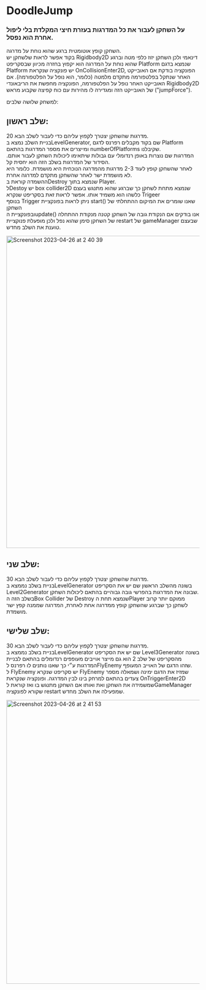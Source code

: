 # DoodleJump
### על השחקן לעבור את כל המדרגות בעזרת חיצי המקלדת בלי ליפול אחרת הוא נפסל.</br>
השחקן קופץ אוטומטית ברגע שהוא נוחת על מדרגה.</br> 
בקוד אפשר לראות שלשחקן יש Rigidbody2D דינאמי ולכן השחקן יזוז כלפי מטה וברגע שהוא נוחת על המדרגה הוא יקפוץ בחזרה מכיוון שבסקריפט Platform שנמצא בדגם Platform יש פונקציה שנקראת OnCollisionEnter2D, הפונקציה בודקת אם האובייקט האחר שנתקל בפלטפורמה מתקדם מלמטה (כלומר, הוא נופל על הפלטפורמה).
אם האובייקט האחר נופל על הפלטפורמה, הפונקציה מחפשת את הריבאונדי Rigidbody2D של האובייקט הזה ומגדירה לו מהירות עם כוח קפיצה שקבוע מראש ("jumpForce").

למשחק שלושה שלבים:</br>
## שלב ראשון:
20 מדרגות שהשחקן יצטרך לקפוץ עליהם כדי לעבור לשלב הבא.</br>
בניית השלב נמצא בLevelGenerator, שם בקוד מקבלים רפרנס לדגם Platform ומייצרים את מספר המדרגות בהתאם numberOfPlatforms שקיבלנו.</br>
המדרגות שם נוצרות באופן רנדומלי עם גבולות שיתאימו ליכולות השחקן לעבור אותם. הסידור של המדרגות בשלב הזה הוא יחסית קל.</br>
לאחר שהשחקן קופץ לעוד 2-3 מדרגות מהמדרגה הנוכחית היא מושמדת. כלומר היא לא מושמדת ישר לאחר שהשחקן מתקדם למדרגה אחרת.</br>
ההשמדה קוראת בDestroy שנמצא בתוך Player.
<br/>
לDestoy יש box collider2D שנמצא מתחת לשחקן כך שברגע שהוא מתנגש בעצם כלשהו הוא משמיד אותו. 
אפשר לראות זאת בסקריפט שנקרא Trigeer
</br>
בנוסף Trigger ניתן לראות בפונקציית start() שאנו שומרים את המיקום ההתחלתי של השחקן</br>
ובפונקציית הupdate() אנו בודקים אם הנקודת גובה של השחקן קטנה מנקודת ההתחלה של השחקן סימן שהוא נפל ולכן מופעלת פנוקציית restart של gameManager שבעצם טוענת את השלב מחדש. 


<img width="814" alt="Screenshot 2023-04-26 at 2 40 39" src="https://user-images.githubusercontent.com/58401645/234430884-3498e74b-8a74-4ac0-89b5-b8211b0368f9.png">

## שלב שני:
30 מדרגות שהשחקן יצטרך לקפוץ עליהם כדי לעבור לשלב הבא.</br>
בניית בשלב נממצא בLevelGenerator בשונה מהשלב הראשון שם יש את הסקריפט Level2Generator שבונה את המדרגות בהפרשי גובה גבוהיים בהתאם ליכולות השחקן. </br>
בשלב הזה הBox Collider של Destroy שנמצא תחת הPlayer ממוקם יותר קרוב לשחקן כך שברגע שהשחקן קופץ ממדרגה אחת לאחרת, המדרגה שממנה קפץ ישר מושמדת.


## שלב שלישי:
30 מדרגות שהשחקן יצטרך לקפוץ עליהם כדי לעבור לשלב הבא.</br>
בניית בשלב נממצא בLevelGenerator שם יש את הסקריפט Level3Generator בשונה מהסקריפט של שלב 2 הוא גם מייצר אוייבים מעופפים רנדומלים בהתאם לבניית המדרגות ע״י כך שאנו נותנים לו רפרנס לFlyEnemy שזהו הדגם של האוייב המעופף. </br>
ל FlyEnemy יש סקריפט שנקרא FlyEnemy שמזיז את הדגם ימינה ושמאלה מספר צעדים בהתאם למרחק בינו לבין המדרגה.
ופונקציה שנקראת OnTriggerEnter2D שמשמידה את השחקן ואת ואותו אם השחקן מתנגש בו ואז קוראת לGameManager שקורא לפונקציה restart שמפעילה את השלב מחדש.


<img width="740" alt="Screenshot 2023-04-26 at 2 41 53" src="https://user-images.githubusercontent.com/58401645/234430950-0895d518-131b-4309-9f57-879315ea9c88.png">


